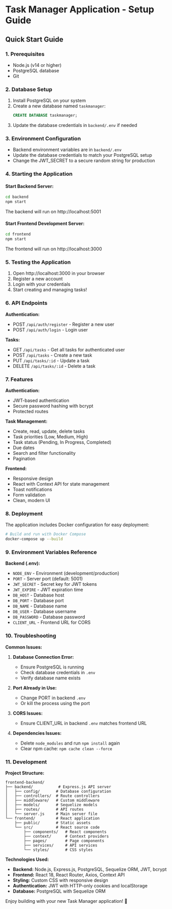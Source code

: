# Task Manager Application - Setup Guide

## Quick Start Guide

### 1. Prerequisites
- Node.js (v14 or higher)
- PostgreSQL database
- Git

### 2. Database Setup
1. Install PostgreSQL on your system
2. Create a new database named `taskmanager`:
   ```sql
   CREATE DATABASE taskmanager;
   ```
3. Update the database credentials in `backend/.env` if needed

### 3. Environment Configuration
- Backend environment variables are in `backend/.env`
- Update the database credentials to match your PostgreSQL setup
- Change the JWT_SECRET to a secure random string for production

### 4. Starting the Application

#### Start Backend Server:
```bash
cd backend
npm start
```
The backend will run on http://localhost:5001

#### Start Frontend Development Server:
```bash
cd frontend
npm start
```
The frontend will run on http://localhost:3000

### 5. Testing the Application

1. Open http://localhost:3000 in your browser
2. Register a new account
3. Login with your credentials
4. Start creating and managing tasks!

### 6. API Endpoints

**Authentication:**
- POST `/api/auth/register` - Register a new user
- POST `/api/auth/login` - Login user

**Tasks:**
- GET `/api/tasks` - Get all tasks for authenticated user
- POST `/api/tasks` - Create a new task
- PUT `/api/tasks/:id` - Update a task
- DELETE `/api/tasks/:id` - Delete a task

### 7. Features

**Authentication:**
- JWT-based authentication
- Secure password hashing with bcrypt
- Protected routes

**Task Management:**
- Create, read, update, delete tasks
- Task priorities (Low, Medium, High)
- Task status (Pending, In Progress, Completed)
- Due dates
- Search and filter functionality
- Pagination

**Frontend:**
- Responsive design
- React with Context API for state management
- Toast notifications
- Form validation
- Clean, modern UI

### 8. Deployment

The application includes Docker configuration for easy deployment:

```bash
# Build and run with Docker Compose
docker-compose up --build
```

### 9. Environment Variables Reference

**Backend (.env):**
- `NODE_ENV` - Environment (development/production)
- `PORT` - Server port (default: 5001)
- `JWT_SECRET` - Secret key for JWT tokens
- `JWT_EXPIRE` - JWT expiration time
- `DB_HOST` - Database host
- `DB_PORT` - Database port
- `DB_NAME` - Database name
- `DB_USER` - Database username
- `DB_PASSWORD` - Database password
- `CLIENT_URL` - Frontend URL for CORS

### 10. Troubleshooting

**Common Issues:**

1. **Database Connection Error:**
   - Ensure PostgreSQL is running
   - Check database credentials in `.env`
   - Verify database name exists

2. **Port Already in Use:**
   - Change PORT in backend `.env`
   - Or kill the process using the port

3. **CORS Issues:**
   - Ensure CLIENT_URL in backend `.env` matches frontend URL

4. **Dependencies Issues:**
   - Delete `node_modules` and run `npm install` again
   - Clear npm cache: `npm cache clean --force`

### 11. Development

**Project Structure:**
```
frontend-backend/
├── backend/           # Express.js API server
│   ├── config/       # Database configuration
│   ├── controllers/  # Route controllers
│   ├── middleware/   # Custom middleware
│   ├── models/       # Sequelize models
│   ├── routes/       # API routes
│   └── server.js     # Main server file
└── frontend/         # React application
    ├── public/       # Static assets
    └── src/          # React source code
        ├── components/   # React components
        ├── context/      # Context providers
        ├── pages/        # Page components
        ├── services/     # API services
        └── styles/       # CSS styles
```

**Technologies Used:**
- **Backend:** Node.js, Express.js, PostgreSQL, Sequelize ORM, JWT, bcrypt
- **Frontend:** React 18, React Router, Axios, Context API
- **Styling:** Custom CSS with responsive design
- **Authentication:** JWT with HTTP-only cookies and localStorage
- **Database:** PostgreSQL with Sequelize ORM

Enjoy building with your new Task Manager application! 🚀
